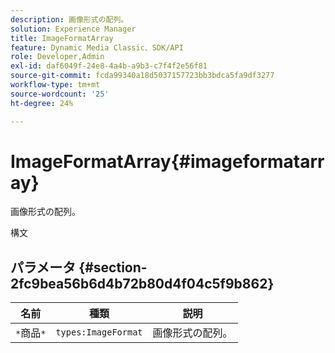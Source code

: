 ```yaml
---
description: 画像形式の配列。
solution: Experience Manager
title: ImageFormatArray
feature: Dynamic Media Classic、SDK/API
role: Developer,Admin
exl-id: daf6049f-24e8-4a4b-a9b3-c7f4f2e56f81
source-git-commit: fcda99340a18d5037157723bb3bdca5fa9df3277
workflow-type: tm+mt
source-wordcount: '25'
ht-degree: 24%

---
```


# ImageFormatArray{#imageformatarray}

画像形式の配列。

構文

## パラメータ {#section-2fc9bea56b6d4b72b80d4f04c5f9b862}

| 名前 | 種類 | 説明 |
|---|---|---|
| `*`商品`*` | `types:ImageFormat` | 画像形式の配列。 |
